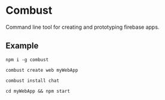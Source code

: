 # Combust
Command line tool for creating and prototyping firebase apps.

## Example
`npm i -g combust`

`combust create web myWebApp`

`combust install chat`

`cd myWebApp && npm start`